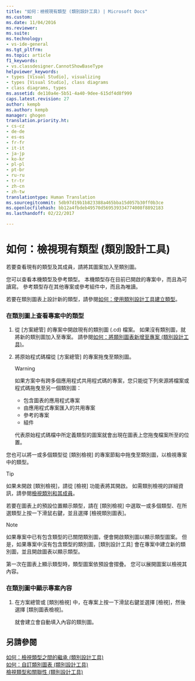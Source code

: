 ```yaml
---
title: "如何：檢視現有類型 (類別設計工具) | Microsoft Docs"
ms.custom: 
ms.date: 11/04/2016
ms.reviewer: 
ms.suite: 
ms.technology:
- vs-ide-general
ms.tgt_pltfrm: 
ms.topic: article
f1_keywords:
- vs.classdesigner.CannotShowBaseType
helpviewer_keywords:
- types [Visual Studio], visualizing
- types [Visual Studio], class diagrams
- class diagrams, types
ms.assetid: de110a4e-5b51-4a40-9dee-615df4d8f999
caps.latest.revision: 27
author: kempb
ms.author: kempb
manager: ghogen
translation.priority.ht:
- cs-cz
- de-de
- es-es
- fr-fr
- it-it
- ja-jp
- ko-kr
- pl-pl
- pt-br
- ru-ru
- tr-tr
- zh-cn
- zh-tw
translationtype: Human Translation
ms.sourcegitcommit: 5db97d19b1b823388a465bba15d057b30ff0b3ce
ms.openlocfilehash: bb12a4fbdeb49570d569539334774008f8892183
ms.lasthandoff: 02/22/2017

---
```

# <a name="how-to-view-existing-types-class-designer"></a>如何：檢視現有類型 (類別設計工具)
若要查看現有的類型及其成員，請將其圖案加入至類別圖。  
  
 您可以查看本機類型及參考類型。 本機類型存在目前已開啟的專案中，而且為可讀寫。 參考類型存在其他專案或參考組件中，而且為唯讀。  
  
 若要在類別圖表上設計新的類型，請參閱[如何：使用類別設計工具建立類型](../ide/how-to-create-types-by-using-class-designer.md)。  
  
### <a name="to-see-types-in-a-project-on-a-class-diagram"></a>在類別圖上查看專案中的類型  
  
1.  從 [方案總管] 的專案中開啟現有的類別圖 (.cd) 檔案。 如果沒有類別圖，就將新的類別圖加入至專案。 請參閱[如何：將類別圖表新增至專案 (類別設計工具)](../ide/how-to-add-class-diagrams-to-projects-class-designer.md)。  
  
2.  將原始程式碼檔從 [方案總管] 的專案拖曳至類別圖。  
  
    > [!WARNING]
    >  如果方案中有跨多個應用程式共用程式碼的專案，您只能從下列來源將檔案或程式碼拖曳至另一個類別圖：  
    >   
    >  -   包含圖表的應用程式專案  
    > -   由應用程式專案匯入的共用專案  
    > -   參考的專案  
    > -   組件  
  
     代表原始程式碼檔中所定義類型的圖案就會出現在圖表上您拖曳檔案所至的位置。  
  
 您也可以將一或多個類型從 [類別檢視] 的專案節點中拖曳至類別圖，以檢視專案中的類型。  
  
> [!TIP]
>  如果未開啟 [類別檢視]，請從 [檢視] 功能表將其開啟。 如需類別檢視的詳細資訊，請參閱[檢視類別和其成員](http://msdn.microsoft.com/en-us/71e9e8f3-261a-4e0c-87bf-5ec48b8bf333)。  
  
 若要在圖表上的預設位置顯示類型，請在 [類別檢視] 中選取一或多個類型、在所選類型上按一下滑鼠右鍵，並且選擇 [檢視類別圖表]。  
  
> [!NOTE]
>  如果專案中已有包含類型的已關閉類別圖，便會開啟類別圖以顯示類型圖案。 但是，如果專案中沒有包含類型的類別圖，[類別設計工具] 會在專案中建立新的類別圖，並且開啟圖表以顯示類型。  
  
 第一次在圖表上顯示類型時，類型圖案依預設會摺疊。 您可以展開圖案以檢視其內容。  
  
### <a name="to-display-the-contents-of-a-project-in-a-class-diagram"></a>在類別圖中顯示專案內容  
  
1.  在方案總管或 [類別檢視] 中，在專案上按一下滑鼠右鍵並選擇 [檢視]，然後選擇 [類別圖表檢視]。  
  
     就會建立會自動填入內容的類別圖。  
  
## <a name="see-also"></a>另請參閱  
 [如何：檢視類型之間的繼承 (類別設計工具)](../ide/how-to-view-inheritance-between-types-class-designer.md)   
 [如何：自訂類別圖表 (類別設計工具)](../ide/how-to-customize-class-diagrams-class-designer.md)   
 [檢視類型和關聯性 (類別設計工具)](../ide/viewing-types-and-relationships-class-designer.md)
